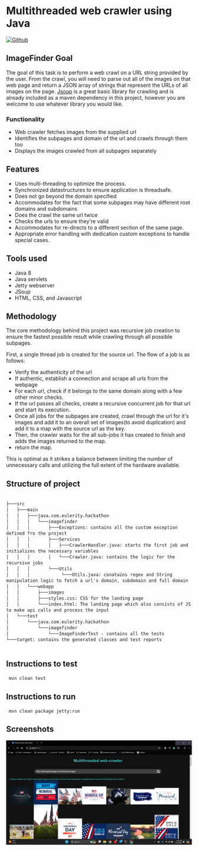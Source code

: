 # Multithreaded web crawler using Java

[![Github](https://img.icons8.com/ios-glyphs/30/github.png)](https://github.com/thecoderenroute/Image-WebCrawler-servlet)

## ImageFinder Goal

The goal of this task is to perform a web crawl on a URL string provided by the user. From the crawl, you will need to
parse out all of the images on that web page and return a JSON array of strings that represent the URLs of all images on
the page. [Jsoup](https://jsoup.org/) is a great basic library for crawling and is already included as a maven
dependency in this project, however you are welcome to use whatever library you would like.

### Functionality

- Web crawler fetches images from the supplied url
- Identifies the subpages and domain of the url and crawls through them too
- Displays the images crawled from all subpages separately

## Features

- Uses multi-threading to optimize the process.
- Synchronized datastructures to ensure application is threadsafe.
- Does not go beyond the domain specified
- Accommodates for the fact that some subpages may have different root domains and subdomains
- Does the crawl the same url twice
- Checks the urls to ensure they're valid
- Accommodates for re-directs to a different section of the same page.
- Appropriate error handling with dedication custom exceptions to handle special cases.

## Tools used

- Java 8
- Java servlets
- Jetty webserver
- JSoup
- HTML, CSS, and Javascript

## Methodology

The core methodology behind this project was recursive job creation to ensure the fastest possible result
while crawling through all possible subpages.

First, a single thread job is created for the source url. The flow of a job is as follows:

- Verify the authenticity of the url
- If authentic, establish a connection and scrape all urls from the webpage
- For each url, check if it belongs to the same domain along with a few other minor checks.
- If the url passes all checks, create a recursive concurrent job for that url and start its execution.
- Once all jobs for the subpages are created, crawl through the url for it's images and add it to an overall set of
  images(to avoid duplication) and add it to a map with the source url as the key.
- Then, the crawler waits for the all sub-jobs it has created to finish and adds the images returned to the map.
- return the map.

This is optimal as it strikes a balance between limiting the number of unnecessary calls and utilizing the full extent
of the hardware available.

## Structure of project

```

├───src
│   ├───main
│   │   ├───java.com.eulerity.hackathon
│   │   │   └───imagefinder
│   │   │       ├───Exceptions: contains all the custom exception defined fro the project
│   │   │       ├───Services
│   │   │       │   ├───CrawlerHandler.java: starts the first job and initializes the necessary variables
│   │   │       │   └───Crawler.java: contains the logic for the recursive jobs
│   │   │       └───Utils
│   │   │            └───Utils.java: conatains regex and String manipulation logic to fetch a url's domain, subdomain and full domain
│   │   └───webapp
│   │       ├───images
│   │       ├───styles.css: CSS for the landing page
│   │       └───index.html: The landing page which also consists of JS to make api calls and process the input
│   └───test
│       └───java.com.eulerity.hackathon
│           └───imagefinder
|               └───ImageFinderTest - contains all the tests
└───target: contains the generated classes and test reports
    
```

## Instructions to test

<code> mvn clean test </code>

## Instructions to run

<code> mvn clean package jetty:run</code>


## Screenshots

![img.png](img.png)

